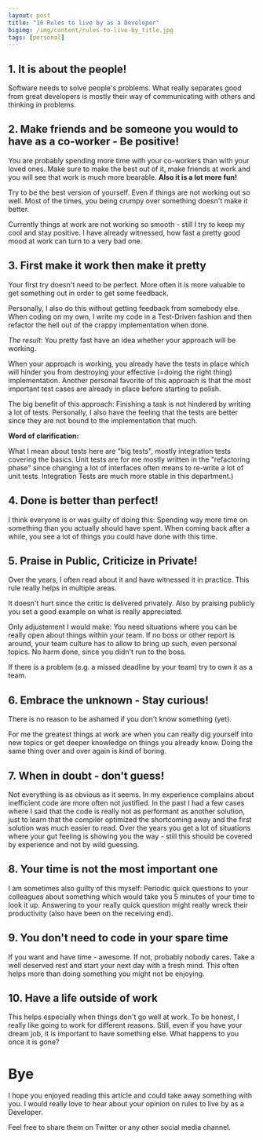 ```yaml
---
layout: post
title: "10 Rules to live by as a Developer"
bigimg: /img/content/rules-to-live-by_title.jpg
tags: [personal]
---
```


## 1. It is about the people!
Software needs to solve people's problems.
What really separates good from great developers is mostly their way of communicating with others and thinking in problems.

## 2. Make friends and be someone you would to have as a co-worker - Be positive!
You are probably spending more time with your co-workers than with your loved ones.
Make sure to make the best out of it, make friends at work and you will see that work is much more bearable.
**Also it is a lot more fun!**

Try to be the best version of yourself. Even if things are not working out so well.
Most of the times, you being crumpy over something doesn't make it better.

Currently things at work are not working so smooth - still I try to keep my cool and stay positive.
I have already witnessed, how fast a pretty good mood at work can turn to a very bad one.
    
## 3. First make it work then make it pretty
Your first try doesn't need to be perfect. More often it is more valuable to get something out in order to get some feedback.

Personally, I also do this without getting feedback from somebody else.
When coding on my own, I write my code in a Test-Driven fashion and then refactor the hell out of the crappy implementation when done.

*The result*: You pretty fast have an idea whether your approach will be working.

When your approach is working, you already have the tests in place which will hinder you from destroying your effective (=doing the right thing) implementation. Another personal favorite of this approach is that the most important test cases are already in place before starting to polish.

The big benefit of this approach: Finishing a task is not hindered by writing a lot of tests.
Personally, I also have the feeling that the tests are better since they are not bound to the implementation that much.

**Word of clarification:**

What I mean about tests here are "big tests", mostly integration tests covering the basics. Unit tests are for me mostly written in the "refactoring phase" since changing a lot of interfaces often means to re-write a lot of unit tests. Integration Tests are much more stable in this department.)

## 4. Done is better than perfect!
I think everyone is or was guilty of doing this: Spending way more time on something than you actually should have spent.
When coming back after a while, you see a lot of things you could have done with this time.

## 5. Praise in Public, Criticize in Private!
Over the years, I often read about it and have witnessed it in practice.
This rule really helps in multiple areas.

It doesn't hurt since the critic is delivered privately.
Also by praising publicly you set a good example on what is really appreciated.

Only adjustement I would make: You need situations where you can be really open about things within your team.
If no boss or other report is around, your team culture has to allow to bring up such, even personal topics.
No harm done, since you didn't run to the boss.

If there is a problem (e.g. a missed deadline by your team) try to own it as a team.

## 6. Embrace the unknown - Stay curious!
There is no reason to be ashamed if you don't know something (yet).

For me the greatest things at work are when you can really dig yourself into new topics or get deeper knowledge on things you already know.
Doing the same thing over and over again is kind of boring.

## 7. When in doubt - don't guess!
Not everything is as obvious as it seems.
In my experience complains about inefficient code are more often not justified.
In the past I had a few cases where I said that the code is really not as performant as another solution, just to learn that the compiler optimized the shortcoming away and the first solution was much easier to read.
Over the years you get a lot of situations where your gut feeling is showing you the way - still this should be covered by experience and not by wild guessing.

## 8. Your time is not the most important one
I am sometimes also guilty of this myself: Periodic quick questions to your colleagues about something which would take you 5 minutes of your time to look it up. Answering to your really quick question  might really wreck their productivity (also have been on the receiving end).

## 9. You don't need to code in your spare time
If you want and have time - awesome. If not, probably nobody cares.
Take a well deserved rest and start your next day with a fresh mind.
This often helps more than doing something you might not be enjoying.

## 10. Have a life outside of work
This helps especially when things don't go well at work.
To be honest, I really like going to work for different reasons.
Still, even if you have your dream job, it is important to have something else.
What happens to you once it is gone?

# Bye
I hope you enjoyed reading this article and could take away something with you.
I would really love to hear about your opinion on rules to live by as a Developer.

Feel free to share them on Twitter or any other social media channel.